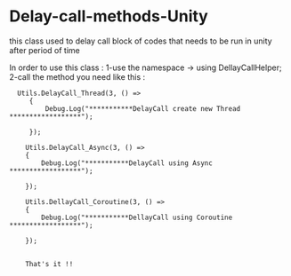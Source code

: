 # Delay-call-methods-Unity
this class used to delay call block of codes that needs to be run in unity after period of time

In order to use this class :
 1-use the namespace  -> using DellayCallHelper;
 2-call the method you need like this :
  	  
      Utils.DelayCall_Thread(3, () =>
         {
             Debug.Log("***********DelayCall create new Thread ******************");

         });

        Utils.DelayCall_Async(3, () =>
        {
            Debug.Log("***********DelayCall using Async ******************");

        });

        Utils.DellayCall_Coroutine(3, () =>
        {
            Debug.Log("***********DellayCall using Coroutine ******************");

        });
        
        
        That's it !!

